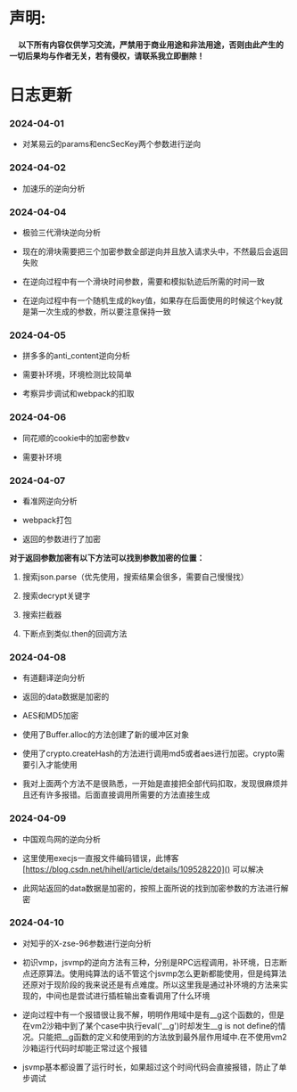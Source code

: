 # 声明:

    **以下所有内容仅供学习交流，严禁用于商业用途和非法用途，否则由此产生的一切后果均与作者无关，若有侵权，请联系我立即删除！**

# 日志更新

### 2024-04-01

- 对某易云的params和encSecKey两个参数进行逆向

### 2024-04-02

- 加速乐的逆向分析

### 2024-04-04

- 极验三代滑块逆向分析

- 现在的滑块需要把三个加密参数全部逆向并且放入请求头中，不然最后会返回失败

- 在逆向过程中有一个滑块时间参数，需要和模拟轨迹后所需的时间一致

- 在逆向过程中有一个随机生成的key值，如果存在后面使用的时候这个key就是第一次生成的参数，所以要注意保持一致

### 2024-04-05

- 拼多多的anti_content逆向分析

- 需要补环境，环境检测比较简单

- 考察异步调试和webpack的扣取

### 2024-04-06

- 同花顺的cookie中的加密参数v

- 需要补环境

### 2024-04-07

- 看准网逆向分析

- webpack打包

- 返回的参数进行了加密

**对于返回参数加密有以下方法可以找到参数加密的位置：**

1. 搜索json.parse（优先使用，搜索结果会很多，需要自己慢慢找）

2. 搜索decrypt关键字

3. 搜索拦截器

4. 下断点到类似.then的回调方法

### 2024-04-08

- 有道翻译逆向分析

- 返回的data数据是加密的

- AES和MD5加密

- 使用了Buffer.alloc的方法创建了新的缓冲区对象

- 使用了crypto.createHash的方法进行调用md5或者aes进行加密。crypto需要引入才能使用

- 我对上面两个方法不是很熟悉，一开始是直接把全部代码扣取，发现很麻烦并且还有许多报错。后面直接调用所需要的方法直接生成

### 2024-04-09

- 中国观鸟网的逆向分析

- 这里使用execjs一直报文件编码错误，此博客[https://blog.csdn.net/hihell/article/details/109528220]() 可以解决

- 此网站返回的data数据是加密的，按照上面所说的找到加密参数的方法进行解密

### 2024-04-10

- 对知乎的X-zse-96参数进行逆向分析

- 初识vmp，jsvmp的逆向方法有三种，分别是RPC远程调用，补环境，日志断点还原算法。使用纯算法的话不管这个jsvmp怎么更新都能使用，但是纯算法还原对于现阶段的我来说还是有点难度。所以这里我是通过补环境的方法来实现的，中间也是尝试进行插桩输出查看调用了什么环境

- 逆向过程中有一个报错很让我不解，明明作用域中是有__g这个函数的，但是在vm2沙箱中到了某个case中执行eval('__g')时却发生__g is not define的情况。只能把__g函数的定义和使用到的方法放到最外层作用域中.在不使用vm2沙箱运行代码时却能正常过这个报错

- jsvmp基本都设置了运行时长，如果超过这个时间代码会直接报错，防止了单步调试
